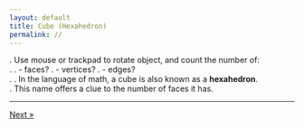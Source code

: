 ```yaml
---
layout: default
title: Cube (Hexahedron)
permalink: //	
---
```


<div id="sketch-holder"></div>

.  Use mouse or trackpad to rotate object, and count the number of:   
.
.  - faces? 
.  - vertices?
.  - edges?    
.
.  In the language of math, a cube is also known as a __hexahedron__.  
.  This name offers a clue to the number of faces it has.

---

<script src="https://cdnjs.cloudflare.com/ajax/libs/p5.js/0.8.0/p5.min.js"></script>
<script>

function setup() {
	createCanvas(648, 400, WEBGL);
}

let s = 128;


function draw() {
	background(222);
	let radius = width * 1.5;

	//drag to move the world.
	orbitControl(6,6);

	normalMaterial();
	rotateX(-s/13);
	rotateY(s);

	push();
	box(s, s, s);
	pop();
}



</script>

<div>
	<!-- a href="" class="previous">&laquo; previous</a -->
	<a href="/tetra/" class="next">Next &raquo;</a>
</div>

